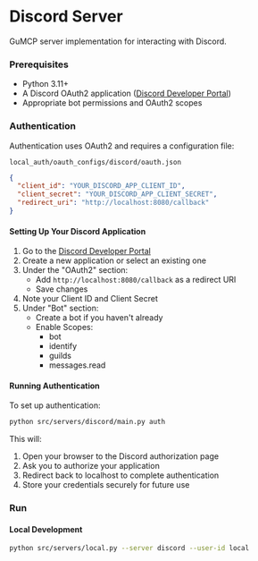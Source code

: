 # Discord Server
GuMCP server implementation for interacting with Discord.

### Prerequisites

- Python 3.11+
- A Discord OAuth2 application ([Discord Developer Portal](https://discord.com/developers/applications))
- Appropriate bot permissions and OAuth2 scopes

### Authentication

Authentication uses OAuth2 and requires a configuration file:
```
local_auth/oauth_configs/discord/oauth.json
```
```json
{
  "client_id": "YOUR_DISCORD_APP_CLIENT_ID",
  "client_secret": "YOUR_DISCORD_APP_CLIENT_SECRET",
  "redirect_uri": "http://localhost:8080/callback"
}
```

#### Setting Up Your Discord Application

1. Go to the [Discord Developer Portal](https://discord.com/developers/applications)
2. Create a new application or select an existing one
3. Under the "OAuth2" section:
   - Add `http://localhost:8080/callback` as a redirect URI
   - Save changes
4. Note your Client ID and Client Secret
5. Under "Bot" section:
   - Create a bot if you haven't already
   - Enable Scopes:
     - bot
     - identify
     - guilds
     - messages.read

#### Running Authentication

To set up authentication:
```bash
python src/servers/discord/main.py auth
```

This will:
1. Open your browser to the Discord authorization page
2. Ask you to authorize your application
3. Redirect back to localhost to complete authentication
4. Store your credentials securely for future use

### Run

#### Local Development

```bash
python src/servers/local.py --server discord --user-id local
```